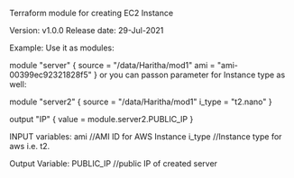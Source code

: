 Terraform module for creating EC2 Instance

Version: v1.0.0 
Release date: 29-Jul-2021

Example:
Use it as modules:

module "server" {
    source = "/data/Haritha/mod1"
    ami = "ami-00399ec92321828f5"
}
 or you can passon parameter for Instance type as well:

module "server2" {
    source = "/data/Haritha/mod1"
    i_type = "t2.nano"
}

output "IP" {
 value = module.server2.PUBLIC_IP
}

INPUT variables: 
ami //AMI ID for AWS Instance
i_type //Instance type for aws i.e. t2.

Output Variable:
PUBLIC_IP   //public IP of created server